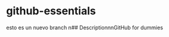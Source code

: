 # github-essentials
esto es un nuevo branch
\ n # #   D e s c r i p t i o n \ n \ n G i t H u b   f o r   d u m m i e s  
 
